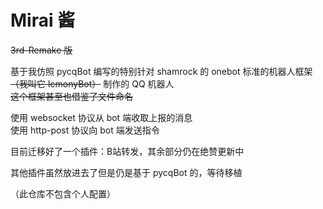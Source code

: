 

# Mirai 酱

~~3rd-Remake 版~~

基于我仿照 pycqBot 编写的特别针对 shamrock 的 onebot 标准的机器人框架 ~~（我叫它 lemonyBot）~~ 制作的 QQ 机器人  
~~这个框架甚至也借鉴了文件命名~~  

使用 websocket 协议从 bot 端收取上报的消息  
使用 http-post 协议向 bot 端发送指令

目前迁移好了一个插件：B站转发，其余部分仍在绝赞更新中

其他插件虽然放进去了但是仍是基于 pycqBot 的，等待移植

（此仓库不包含个人配置）
